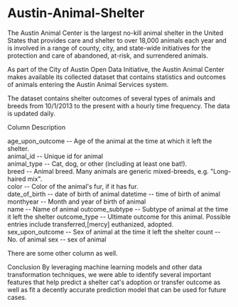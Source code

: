 # Austin-Animal-Shelter

The Austin Animal Center is the largest no-kill animal shelter in the United States that provides care and shelter to over 18,000 animals each year and is involved in a range of county, city, and state-wide initiatives for the protection and care of abandoned, at-risk, and surrendered animals.

As part of the City of Austin Open Data Initiative, the Austin Animal Center makes available its collected dataset that contains statistics and outcomes of animals entering the Austin Animal Services system.

The dataset contains shelter outcomes of several types of animals and breeds from 10/1/2013 to the present with a hourly time frequency. The data is updated daily.

Column Description

age_upon_outcome   --     Age of the animal at the time at which it left the shelter.                                       
animal_id          --     Unique id for animal                                                                                  
animal_type        --     Cat, dog, or other (including at least one bat!).                                                         
breed             --      Animal breed. Many animals are generic mixed-breeds, e.g. "Long-haired mix".  
color             --      Color of the animal's fur, if it has fur.                                                                      
date_of_birth     --      date of birth of animal                                                                                         datetime        --        time of birth of animal                                                                                         monthyear      --         Month and year of birth of animal                                                                                
name               --     Name of animal                                                                                                    outcome_subtype    --     Subtype of animal at the time it left the shelter                                                                outcome_type       --     Ultimate outcome for this animal. Possible entries include transferred,[mercy] euthanized, adopted.              sex_upon_outcome   --     Sex of animal at the time it left the shelter                                                                    count             --      No. of animal                                                                                                    sex              --       sex of animal                                                                                                     

There are some other column as well.

Conclusion 
By leveraging machine learning models and other data transformation techniques, we were able to identify several important features that help predict a shelter cat's adoption or transfer outcome as well as fit a decently accurate prediction model that can be used for future cases. 

